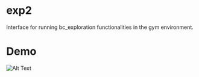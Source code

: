 # exp2
Interface for running bc_exploration functionalities in the gym environment.

# Demo

![Alt Text](demo/ColoredEgoCostmapRandomAisleTurnEnv.gif$#align=center)

